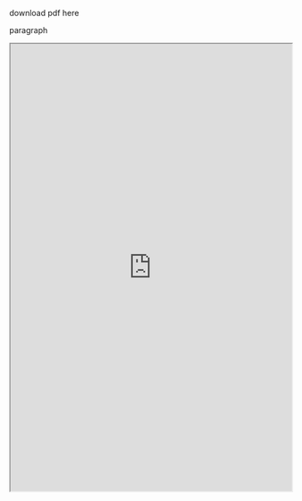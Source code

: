 download pdf here
<p>paragraph</p>
<iframe src = "https://github.com/nagasrikopparthi/poc-on-pages/blob/main/Documents/FOC_architecture.pdf?raw=true" width="100%" height="800px">
  This browser does not support pdf. Click here to download <a href="/Documents/FOC_architecture.pdf"></a>
  </iframe>
